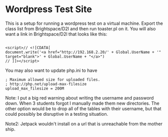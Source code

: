 Wordpress Test Site
==

This is a setup for running a wordpress test on a virtual machine. Export the class list from Brightspace/D2l and then run toaster.pl on it. You will also want a link in Brightspace/D2l that looks like this:

```

<script>// <![CDATA[
document.write('<a href="http://192.168.2.20/' + Global.UserName + '" target="blank">' + Global.UserName + "</a>")
// ]]></script>

```

You may also want to update php.ini to have

```
; Maximum allowed size for uploaded files.
; http://php.net/upload-max-filesize
upload_max_filesize = 200M

```

Note: I put a big red warning about writing the username and password down. When 3 students forgot I manually made them new directories. The other option would be to drop all of the tables with their username, but that could possibly be disruptive in a testing situation.

Note2: Jetpack wouldn't install on a url that is unreachable from the mother ship.

